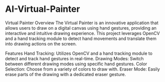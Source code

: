 # AI-Virtual-Painter

Virtual Painter Overview
The Virtual Painter is an innovative application that allows users to draw on a digital canvas using hand gestures, providing an interactive and intuitive drawing experience. This project leverages OpenCV and a hand tracking module to detect hand movements and translate them into drawing actions on the screen.

Features
Hand Tracking: Utilizes OpenCV and a hand tracking module to detect and track hand gestures in real-time.
Drawing Modes: Switch between different drawing modes using specific hand gestures.
Color Selection: Choose from a variety of colors to draw with.
Eraser Mode: Easily erase parts of the drawing with a dedicated eraser gesture.
